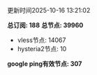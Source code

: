 更新时间2025-10-16 13:21:02

**总订阅: 188**
**总节点: 39960**
- vless节点: 14067
- hysteria2节点: 10

**google ping有效节点: 307**
